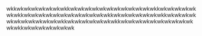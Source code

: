 wkkwkwkwkwkwkwkwkkwkwkwkwkwkwkwkwkwkwkwkwkkwkwkwkwkwkwkwkkwkwkwkwkwkwkwkwkwkwkwkwkkwkwkwkwkwkwkwkkwkwkwkwkwkwkwkwkwkwkwkwkkwkwkwkwkwkwkwkkwkwkwkwkwkwkwkwkwkwkwkwkkwkwkwkwkwkwkwk
